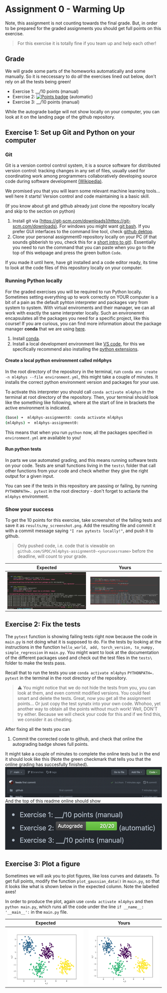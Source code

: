 # Assignment 0 - Warming Up

Note, this assignment is not counting towards the final grade. But, in order to be prepared for the graded assignments you should get full points on this exercise.

> For this exercise it is totally fine if you team up and help each other!

## Grade
We will grade some parts of the homeworks automatically and some manually. So it is neccessary to do *all* the exercises lined out below, don't rely on all the tests being green!

- Exercise 1: __/10 points (manual)
- Exercise 2: [![Points badge](../../blob/badges/.github/badges/points-bar.svg)](../../actions) (automatic)
- Exercise 3: __/10 points (manual)

While the autograde badge will not show locally on your computer, you can look at it on the landing page of the github repository.

## Exercise 1: Set up Git and Python on your computer

### Git

Git is a version control control system, it is a source software for distributed version control: tracking changes in any set of files, usually used for coordinating work among programmers collaboratively developing source code during software development [(Wikipedia)](https://en.wikipedia.org/wiki/Git).

We promised you that you will learn some relevant machine learning tools... well here it starts! Version control and code maintaining is a basic skill.

(If you know about git and github already just clone the repository locally and skip to the section on python)

1. Install git via [https://git-scm.com/downloads](https://git-scm.com/downloads). For windows you might want [git bash](https://gitforwindows.org). If you prefer GUI interfaces to the command line tool, check [github dektop](https://desktop.github.com).
2. Clone your personal assignment0 repository locally on your PC (if that sounds gibberish to you, check this for a [short intro to git](https://www.freecodecamp.org/news/learn-the-basics-of-git-in-under-10-minutes-da548267cc91/)). Essentially you need to run the command that you can paste when you go to the top of this webpage and press the green button `Code`.

If you made it until here, have git installed and a code editor ready, its time to look at the code files of this repository locally on your computer.

### Running Python locally

For the graded exercises you will be required to run Python locally.
Sometimes setting everything up to work correctly on YOUR computer is a bit of a pain as the default pyhton interpreter and packages vary from system to system.
With virtual enviroments and their manager, we can all work with exactly the same interpreter locally. 
Such an environemnt encapsulates all the packages you need for a specific project, like this course!
If you are curious, you can find more information about the package manager **conda** that we are using [here](https://whiteboxml.com/blog/the-definitive-guide-to-python-virtual-environments-with-conda).

1. Install [conda](https://conda.io/projects/conda/en/latest/user-guide/install/index.html).
2. Install a local development environment like [VS code](https://code.visualstudio.com), for this we specifically recommend also installing the [python extensions](https://code.visualstudio.com/docs/languages/python).
   
#### Create a local python environment called ml4phys

In the root directory of the repository in the terminal, run `conda env create -n ml4phys --file environment.yml`, this might take a couple of minutes. It installs the correct python environment version and packages for your use.

To activate this interpreter you should call `conda activate ml4phys` in the terminal at root directory of the repository.
Then, your terminal should look like the something like following, where at the start of line in brackets the active environment is indicated.

```bash
(base) ➜  ml4phys-assignment0: conda activate ml4phys   
(ml4phys) ➜  ml4phys-assignment0: 
```

This means that when you run `python` now, all the packages specified in `environment.yml` are available to you!

#### Run python tests

In parts we use automated grading, and this means running software tests on your code. 
Tests are small functions living in the `tests\` folder that call other functions from your code and check whether they give the right output for a given input.

You can see if the tests in this repository are passing or failing, by running `PYTHONPATH=. pytest` in the root directory - don't forget to actiavte the `ml4phys` environment.

### Show your success

To get the 10 points for this exercise, take screenshot of the failing tests and save it as `results/my_screenshot.png`.
Add the resulting file and commit it with a commit message saying `"I ran pytests locally!"`, and push it to github.

> Only pushed code, i.e. code that is viewable on `github.com/SPOC/ml4phys-assignment0-<yourusesrname>` before the deadline, will count to your grade. 

Expected                   |  Yours
:-------------------------:|:-------------------------:
![expected](results/expected/screenshot.png)|![your screenshot](results/my_screenshot.png)


## Exercise 2: Fix the tests
The `pytest` function is showing failing tests right now because the code in `main.py` is not doing what it is supposed to do. Fix the tests by looking at the instructions in the function `hello_world, add, torch_version, to_numpy, simple_regression` in `main.py`. You might want to look at the documentation of the different packages used and check out the test files in the `tests\` folder to make the tests pass.

Recall that to run the tests you use
`conda activate ml4phys`
`PYTHONPATH=. pytest`
in the terminal in the root directory of the repository.

> :warning: You might notice that we do not hide the tests from you, you can look at them, and even commit modified versions.
You could feel smart and delete the tests. Great, now you get all the assignment points...
Or just copy the test synatx into your own code. Whohoo, yet another way to obtain all the points without much work!
Well, DON'T try either. Because we will check your code for this and if we find this, we consider it as cheating.

After fixing all the tests you can 

1. Commit the corrected code to github, and check that online the autograding badge shows full points. 

It might take a couple of minutes to complete the online tests but in the end it should look like this (Note the green checkmark that tells you that the online grading has succesfully finished).
![](results/expected/running.png)
And the top of this readme online should show
![](results/expected/autograde.png)


## Exercise 3: Plot a figure

Sometimes we will ask you to plot figures, like loss curves and datasets. 
To get full points, modify the function `plot_gaussian_data()` in `main.py`, so that it looks like what is shown below in the expected column. Note the labelled axes!

In order to produce the plot, again use 
`conda activate ml4phys` and then 
`python main.py`, which runs all the code under the line `if __name__: '__main__':` in the `main.py` file.


Expected                   |  Yours
:-------------------------:|:-------------------------:
![expected](results/expected/scattered_data_example.png)|![expected](results/scattered_data_example.png)



